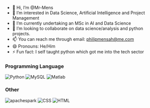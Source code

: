 - 👋 Hi, I’m @Mr-Mens
- 👀 I’m interested in Data Science, Artificial Intelligence and Project Management
- 🌱 I’m currently undertaking an MSc in AI and Data Science
- 💞️ I’m looking to collaborate on data science/analysis and python projects.
- 📫 You can reach me through email: philipmensah@me.com
- 😄 Pronouns: He/Him
- ⚡ Fun fact: I self taught python which got me into the tech sector

<!---
Mr-Mens/Mr-Mens is a ✨ special ✨ repository because its `README.md` (this file) appears on your GitHub profile.
You can click the Preview link to take a look at your changes.
--->

### Programming Language
![Python](https://img.shields.io/badge/-Python-3776AB?style=flat&logo=python&logoColor=white)
![MySQL](https://img.shields.io/badge/-MySQL-4479A1?style=flat&logo=mysql&logoColor=white)
![Matlab](https://img.shields.io/badge/-Matlab-396CB2?style=flat&logo=matlab&logoColor=white)


### Other
![apachespark](https://img.shields.io/badge/-apachespark-E25A1C?style=flat&logo=apachespark&logoColor=white)
![CSS](https://img.shields.io/badge/-CSS-1572B6?style=flat&logo=css3&logoColor=white)
![HTML](https://img.shields.io/badge/-HTML-E34F26?style=flat&logo=html5&logoColor=white)


